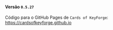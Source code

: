 #### Versão `0.5.27`

Código para o GitHub Pages de `Cards of KeyForge`: https://cardsofkeyforge.github.io
